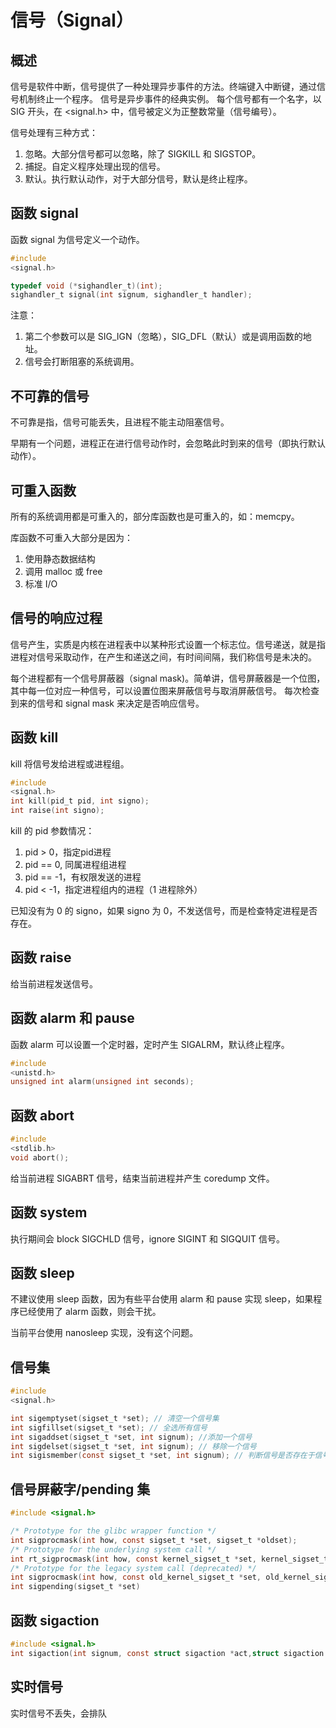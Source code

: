 # 信号（Signal）

## 概述

信号是软件中断，信号提供了一种处理异步事件的方法。终端键入中断键，通过信号机制终止一个程序。 信号是异步事件的经典实例。 每个信号都有一个名字，以 SIG 开头，在 <signal.h> 中，信号被定义为正整数常量（信号编号）。

信号处理有三种方式：

1. 忽略。大部分信号都可以忽略，除了 SIGKILL 和 SIGSTOP。
2. 捕捉。自定义程序处理出现的信号。
3. 默认。执行默认动作，对于大部分信号，默认是终止程序。

## 函数 signal

函数 signal 为信号定义一个动作。

```c
#include
<signal.h>

typedef void (*sighandler_t)(int);
sighandler_t signal(int signum, sighandler_t handler);
```

注意：

1. 第二个参数可以是 SIG_IGN（忽略），SIG_DFL（默认）或是调用函数的地址。
2. 信号会打断阻塞的系统调用。

## 不可靠的信号

不可靠是指，信号可能丢失，且进程不能主动阻塞信号。

早期有一个问题，进程正在进行信号动作时，会忽略此时到来的信号（即执行默认动作）。

## 可重入函数

所有的系统调用都是可重入的，部分库函数也是可重入的，如：memcpy。

库函数不可重入大部分是因为：

1. 使用静态数据结构
2. 调用 malloc 或 free
3. 标准 I/O

## 信号的响应过程

信号产生，实质是内核在进程表中以某种形式设置一个标志位。信号递送，就是指进程对信号采取动作，在产生和递送之间，有时间间隔，我们称信号是未决的。

每个进程都有一个信号屏蔽器（signal mask)。简单讲，信号屏蔽器是一个位图，其中每一位对应一种信号，可以设置位图来屏蔽信号与取消屏蔽信号。 每次检查到来的信号和 signal mask 来决定是否响应信号。

## 函数 kill

kill 将信号发给进程或进程组。

```c
#include
<signal.h>
int kill(pid_t pid, int signo);
int raise(int signo);
```

kill 的 pid 参数情况：

1. pid > 0，指定pid进程
2. pid == 0, 同属进程组进程
3. pid == -1，有权限发送的进程
4. pid < -1，指定进程组内的进程（1 进程除外）

已知没有为 0 的 signo，如果 signo 为 0，不发送信号，而是检查特定进程是否存在。

## 函数 raise

给当前进程发送信号。

## 函数 alarm 和 pause

函数 alarm 可以设置一个定时器，定时产生 SIGALRM，默认终止程序。

```c
#include
<unistd.h>
unsigned int alarm(unsigned int seconds);
```

## 函数 abort

```c
#include
<stdlib.h>
void abort();
```

给当前进程 SIGABRT 信号，结束当前进程并产生 coredump 文件。

## 函数 system

执行期间会 block SIGCHLD 信号，ignore SIGINT 和 SIGQUIT 信号。

## 函数 sleep

不建议使用 sleep 函数，因为有些平台使用 alarm 和 pause 实现 sleep，如果程序已经使用了 alarm 函数，则会干扰。

当前平台使用 nanosleep 实现，没有这个问题。

## 信号集

```c
#include
<signal.h>

int sigemptyset(sigset_t *set); // 清空一个信号集
int sigfillset(sigset_t *set); // 全选所有信号
int sigaddset(sigset_t *set, int signum); //添加一个信号
int sigdelset(sigset_t *set, int signum); // 移除一个信号
int sigismember(const sigset_t *set, int signum); // 判断信号是否存在于信号集
```

## 信号屏蔽字/pending 集

```c
#include <signal.h>

/* Prototype for the glibc wrapper function */
int sigprocmask(int how, const sigset_t *set, sigset_t *oldset);
/* Prototype for the underlying system call */
int rt_sigprocmask(int how, const kernel_sigset_t *set, kernel_sigset_t *oldset, size_t sigsetsize);
/* Prototype for the legacy system call (deprecated) */
int sigprocmask(int how, const old_kernel_sigset_t *set, old_kernel_sigset_t *oldset);
int sigpending(sigset_t *set)
```

## 函数 sigaction

```c
#include <signal.h>
int sigaction(int signum, const struct sigaction *act,struct sigaction *oldact);
```

## 实时信号

实时信号不丢失，会排队


